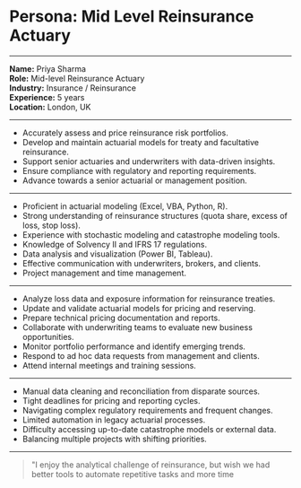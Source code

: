 # Persona: Mid Level Reinsurance Actuary

---


**Name:** Priya Sharma  
**Role:** Mid-level Reinsurance Actuary  
**Industry:** Insurance / Reinsurance  
**Experience:** 5 years  
**Location:** London, UK

---


- Accurately assess and price reinsurance risk portfolios.
- Develop and maintain actuarial models for treaty and facultative reinsurance.
- Support senior actuaries and underwriters with data-driven insights.
- Ensure compliance with regulatory and reporting requirements.
- Advance towards a senior actuarial or management position.

---


- Proficient in actuarial modeling (Excel, VBA, Python, R).
- Strong understanding of reinsurance structures (quota share, excess of loss, stop loss).
- Experience with stochastic modeling and catastrophe modeling tools.
- Knowledge of Solvency II and IFRS 17 regulations.
- Data analysis and visualization (Power BI, Tableau).
- Effective communication with underwriters, brokers, and clients.
- Project management and time management.

---


- Analyze loss data and exposure information for reinsurance treaties.
- Update and validate actuarial models for pricing and reserving.
- Prepare technical pricing documentation and reports.
- Collaborate with underwriting teams to evaluate new business opportunities.
- Monitor portfolio performance and identify emerging trends.
- Respond to ad hoc data requests from management and clients.
- Attend internal meetings and training sessions.

---


- Manual data cleaning and reconciliation from disparate sources.
- Tight deadlines for pricing and reporting cycles.
- Navigating complex regulatory requirements and frequent changes.
- Limited automation in legacy actuarial processes.
- Difficulty accessing up-to-date catastrophe models or external data.
- Balancing multiple projects with shifting priorities.

---


> "I enjoy the analytical challenge of reinsurance, but wish we had better tools to automate repetitive tasks and more time
